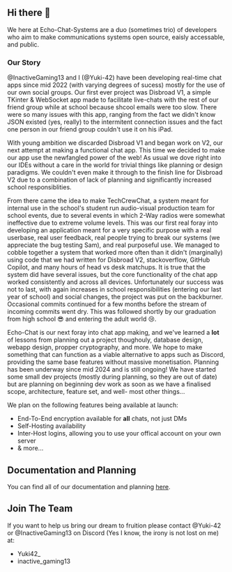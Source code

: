 ## Hi there 👋

We here at Echo-Chat-Systems are a duo (sometimes trio) of developers who aim to make communications systems open source, eaisly accessable, and public.

### Our Story

@InactiveGaming13 and I (@Yuki-42) have been developing real-time chat apps since mid 2022 (with varying degrees of sucess) mostly for the use of our own social groups. Our first ever project was Disbroad V1, a simple TKinter & WebSocket app made to facilitate live-chats with the rest of our friend group while at school because shcool emails were too slow. There were so many issues with this app, ranging from the fact we didn't know JSON existed (yes, really) to the intermitent connection issues and the fact one person in our friend group couldn't use it on his iPad. 

With young ambition we discarded Disbroad V1 and began work on V2, our next attempt at making a functional chat app. This time we decided to make our app use the newfangled power of the web! As usual we dove right into our IDEs without a care in the world for trivial things like planning or design paradigms. We couldn't even make it through to the finish line for Disbroad V2 due to a combination of lack of planning and significantly increased school responsiblities. 

From there came the idea to make TechCrewChat, a system meant for internal use in the school's student run audio-visual production team for school events, due to several events in which 2-Way radios were somewhat ineffective due to extreme volume levels. This was our first real foray into developing an application meant for a very specific purpose with a real userbase, real user feedback, real people trying to break our systems (we appreciate the bug testing Sam), and real purposeful use. We managed to cobble together a system that worked more often than it didn't (marginally) using code that we had written for Disbroad V2, stackoverflow, GitHub Copilot, and many hours of head vs desk matchups. It is true that the system did have several issues, but the core functionality of the chat app worked consistently and across all devices. Unfortunately our success was not to last, with again increases in school responsibilities (entering our last year of school) and social changes, the project was put on the backburner. Occasional commits continued for a few months before the stream of incoming commits went dry. This was followed shortly by our graduation from high school 😎 and entering the adult world 😢. 

Echo-Chat is our next foray into chat app making, and we've learned a **lot** of lessons from planning out a project thoughouly, database design, webapp design, propper cryptography, and more. We hope to make something that can function as a viable alternative to apps such as Discord, providing the same base features without massive monetisation. Planning has been underway since mid 2024 and is still ongoing! We have started some small dev projects (mostly during planning, so they are out of date) but are planning on beginning dev work as soon as we have a finalised scope, architecture, feature set, and well- most other things...

We plan on the following features being available at launch:
- End-To-End encryption available for **all** chats, not just DMs
- Self-Hosting availability
- Inter-Host logins, allowing you to use your offical account on your own server
- & more...

## Documentation and Planning

You can find all of our documentation and planning [here](https://github.com/Echo-Chat-Systems/docs/). 

## Join The Team

If you want to help us bring our dream to fruition please contact @Yuki-42 or @InactiveGaming13 on Discord (Yes I know, the irony is not lost on me) at:
- Yuki42_
- inactive_gaming13
